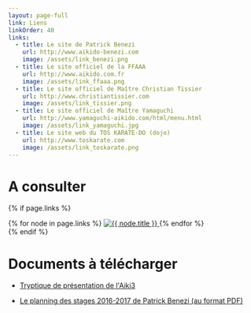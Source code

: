 ```yaml
---
layout: page-full
link: Liens
linkOrder: 40
links:
  - title: Le site de Patrick Benezi
    url: http://www.aikido-benezi.com
    image: /assets/link_benezi.png
  - title: Le site officiel de la FFAAA
    url: http://www.aikido.com.fr
    image: /assets/link_ffaaa.png
  - title: Le site officiel de Maître Christian Tissier
    url: http://www.christiantissier.com
    image: /assets/link_tissier.png
  - title: Le site officiel de Maître Yamaguchi
    url: http://www.yamaguchi-aikido.com/html/menu.html
    image: /assets/link_yamaguchi.jpg
  - title: Le site web du TOS KARATE-DO (dojo)
    url: http://www.toskarate.com
    image: /assets/link_toskarate.png
---
```


# A consulter

{% if page.links %}
  <div class="links">
    {% for node in page.links %}
      <a href="{{ node.url }}" target="_blank">
        <img src="{{ node.image }}" alt="{{ node.title }}" alt="{{ node.title }}" />
      </a>
    {% endfor %}
  </div>
{% endif %}

# Documents à télécharger

- <a href="/assets/triptyque 2010-2011.pdf" target="_blank">Tryptique de présentation de l'Aiki3</a>

- <a href="http://www.aikido-benezi.com/graphics/stage2016-2017/planning%202016-2017.pdf" target="_blank">Le planning des stages 2016-2017 de Patrick Benezi (au format PDF)</a>
